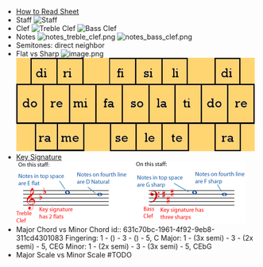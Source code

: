 - [How to Read Sheet](https://www.musicnotes.com/now/tips/how-to-read-sheet-music/)
- Staff
  ![Staff](https://www.musicnotes.com/now/wp-content/uploads/2018/02/1.png)
- Clef
  ![Treble Clef](https://www.musicnotes.com/now/wp-content/uploads/2018/03/How-To-Read-Sheet-Music-Images.png)
  ![Bass Clef](https://www.musicnotes.com/now/wp-content/uploads/2018/03/How-To-Read-Sheet-Music-Images-1.png)
- Notes
  ![notes_treble_clef.png](../assets/notes_treble_clef_1662806990774_0.png)
  ![notes_bass_clef.png](../assets/notes_bass_clef_1662807000790_0.png)
- Semitones: direct neighbor
- Flat vs Sharp
  ![image.png](../assets/flat_sharp.png)
  ![Chromatic Solfege](/../assets/chromatic_solfege.jpeg)
- [Key Signature](https://www.aboutmusictheory.com/key-signature.html)
  ![Key Signature](/../assets/key-signature-v.png)
- Major Chord vs Minor Chord
  id:: 631c70bc-1961-4f92-9eb8-311cd4301083
  Fingering: 1 - () - 3 - () - 5, C
  Major: 1 - (3x semi) - 3 - (2x semi) - 5, CEG
  Minor: 1 - (2x semi) - 3 - (3x semi) - 5, CEbG
- Major Scale vs Minor Scale #TODO